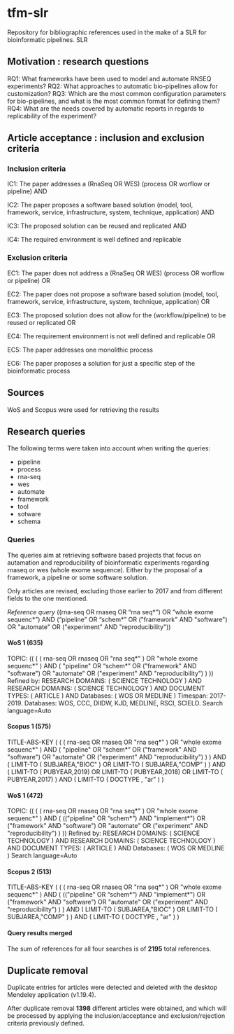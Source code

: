 # tfm-slr
Repository for bibliographic references used in the make of a SLR for bioinformatic pipelines.
 SLR
## Motivation : research questions  
RQ1: What frameworks have been used to model and automate RNSEQ experiments?
RQ2: What approaches to automatic bio-pipelines allow for customization?
RQ3: Which are the most common configuration parameters for bio-pipelines, and what is the 
most common format for defining them?
RQ4: What are the needs covered by automatic reports in regards to replicability of the 
experiment?

## Article acceptance : inclusion and exclusion criteria
### Inclusion criteria
IC1: The paper addresses a (RnaSeq OR WES) (process OR worflow or pipeline) AND

IC2: The paper proposes a software based solution (model, tool, framework, service, 
infrastructure, system, technique, application) AND

IC3: The proposed solution can be reused and replicated AND

IC4: The required environment is well defined and replicable 

### Exclusion criteria
EC1: The paper does not address a (RnaSeq OR WES) (process OR worflow or pipeline) OR

EC2: The paper does not propose a software based solution (model, tool, framework, service, 
infrastructure, system, technique, application) OR

EC3: The proposed solution does not allow for the (workflow/pipeline) to be reused or replicated OR

EC4: The requirement environment is not well defined and replicable OR

EC5: The paper addresses one monolithic process

EC6: The paper proposes a solution for just a specific step of the bioinformatic process

## Sources
WoS and Scopus were used for retrieving the results

## Research queries
The following terms were taken into account when writing the queries:

+ pipeline
+ process
+ rna-seq
+ wes
+ automate
+ framework
+ tool
+ sotware
+ schema

### Queries
The queries aim at retrieving software based projects that focus on autamation and reproducibility of bioinformatic experiments regarding rnaseq or wes (whole exome sequence). Either by the proposal of a framework, a pipeline or some software solution.

Only articles are revised, excluding those earlier to 2017 and from different fields to the one mentioned.

_Reference query_
((rna-seq OR rnaseq OR “rna seq*”) OR ”whole exome sequenc*”) AND (“pipeline” OR “schem*” OR ("framework" AND "software") OR "automate" OR ("experiment" AND "reproducibility"))

#### WoS 1 (635)
TOPIC: (( ( ( rna-seq OR rnaseq OR "rna seq*" ) OR "whole exome sequenc*" ) AND ( "pipeline" OR “schem*” OR ("framework" AND "software") OR "automate" OR ("experiment" AND "reproducibility") ) ))
Refined by: RESEARCH DOMAINS: ( SCIENCE TECHNOLOGY ) AND RESEARCH DOMAINS: ( SCIENCE TECHNOLOGY ) AND DOCUMENT TYPES: ( ARTICLE ) AND Databases: ( WOS OR MEDLINE )
Timespan: 2017-2019. Databases:  WOS, CCC, DIIDW, KJD, MEDLINE, RSCI, SCIELO.
Search language=Auto  

#### Scopus 1 (575)
TITLE-ABS-KEY ( ( ( rna-seq OR rnaseq OR "rna seq*" ) OR "whole exome sequenc*" ) 
AND ( "pipeline" OR “schem*”
    OR ("framework" AND "software") 
OR "automate" 
OR ("experiment" AND "reproducibility") ) ) 
AND ( LIMIT-TO ( SUBJAREA,"BIOC" ) 
OR LIMIT-TO ( SUBJAREA,"COMP" ) ) 
AND ( LIMIT-TO ( PUBYEAR,2019) 
OR LIMIT-TO ( PUBYEAR,2018) 
OR LIMIT-TO ( PUBYEAR,2017) )
AND  ( LIMIT-TO ( DOCTYPE ,  "ar" ) ) 

#### WoS 1 (472)
TOPIC: (( ( ( rna-seq OR rnaseq OR "rna seq*" ) OR "whole exome sequenc*" ) AND ( (("pipeline" OR “schem*”) AND "implement*") OR ("framework" AND "software") OR "automate" OR ("experiment" AND "reproducibility") ) ))
Refined by: RESEARCH DOMAINS: ( SCIENCE TECHNOLOGY ) AND RESEARCH DOMAINS: ( SCIENCE TECHNOLOGY ) AND DOCUMENT TYPES: ( ARTICLE ) AND Databases: ( WOS OR MEDLINE )
Search language=Auto  

#### Scopus 2 (513)
TITLE-ABS-KEY ( ( ( rna-seq OR rnaseq OR "rna seq*" ) OR "whole exome sequenc*" ) 
AND ( (("pipeline" OR “schem*”) AND "implement*")
    OR ("framework" AND "software") 
OR "automate" 
OR ("experiment" AND "reproducibility") ) ) 
AND ( LIMIT-TO ( SUBJAREA,"BIOC" ) 
OR LIMIT-TO ( SUBJAREA,"COMP" ) ) 
AND  ( LIMIT-TO ( DOCTYPE ,  "ar" ) ) 

#### Query results merged
The sum of references for all four searches is of **2195** total references.

## Duplicate removal
Duplicate entries for articles were detected and deleted with the desktop Mendeley application (v1.19.4).

After duplicate removal __1398__ different articles were obtained, and which will be processed by applying the inclusion/acceptance and 
exclusion/rejection criteria previously defined.



